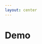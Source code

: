 ```yaml
---
layout: center
---
```



# Demo


<!--
- use vue-axe-next
- use vue announcer
- axe linter github action or plugin
-->